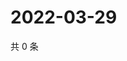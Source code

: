 # 2022-03-29

共 0 条

<!-- BEGIN WEIBO -->
<!-- 最后更新时间 Tue Mar 29 2022 11:21:54 GMT+0800 (China Standard Time) -->

<!-- END WEIBO -->
